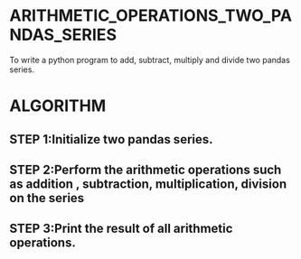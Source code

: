 # ARITHMETIC_OPERATIONS_TWO_PANDAS_SERIES
To write a python program to add, subtract, multiply and divide two pandas series.
# ALGORITHM
## STEP 1:Initialize two pandas series.
## STEP 2:Perform the arithmetic operations such as addition , subtraction, multiplication, division on the series
## STEP 3:Print the result of all arithmetic operations.
